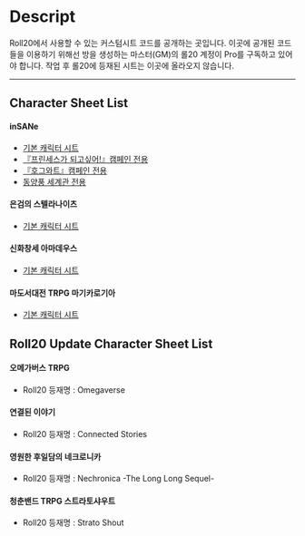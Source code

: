 # Descript
Roll20에서 사용할 수 있는 커스텀시트 코드를 공개하는 곳입니다.
이곳에 공개된 코드들을 이용하기 위해선 방을 생성하는 마스터(GM)의 롤20 계정이 Pro를 구독하고 있어야 합니다.
작업 후 롤20에 등재된 시트는 이곳에 올라오지 않습니다.

* * *

## Character Sheet List
#### inSANe
* [기본 캐릭터 시트](inSANe/insane_BASIC)
* [『프린세스가 되고싶어!』캠페인 전용](inSANe/insane_PRINARI)
* [『호그와트』캠페인 전용](inSANe/insane_HOGWARTS)
* [동양풍 세계관 전용](inSANe/insane_EAST)

#### 은검의 스텔라나이츠
* [기본 캐릭터 시트](stella/stella_BASIC)

#### 신화창세 아마데우스
* [기본 캐릭터 시트](amade/amade_BASIC)

#### 마도서대전 TRPG 마기카로기아
* [기본 캐릭터 시트](magica_logia/magi_BASIC)

## Roll20 Update Character Sheet List
#### 오메가버스 TRPG
* Roll20 등재명 : Omegaverse

#### 연결된 이야기
* Roll20 등재명 : Connected Stories

#### 영원한 후일담의 네크로니카
* Roll20 등재명 : Nechronica -The Long Long Sequel-

#### 청춘밴드 TRPG 스트라토샤우트
* Roll20 등재명 : Strato Shout
